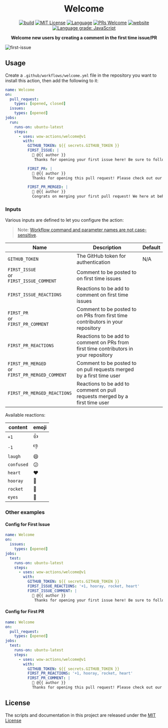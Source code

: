 <h1 align="center">Welcome</h1>


<p align="center">
  <a href="https://github.com/wow-actions/welcome/actions/workflows/release.yml"><img alt="build" src="https://img.shields.io/github/actions/workflow/status/wow-actions/welcome/release.yml?branch=master&logo=github&style=flat-square" ></a>
  <a href="/wow-actions/welcome/blob/master/LICENSE"><img alt="MIT License" src="https://img.shields.io/github/license/wow-actions/welcome?style=flat-square"></a>
  <a href="https://www.typescriptlang.org" rel="nofollow"><img alt="Language" src="https://img.shields.io/badge/language-TypeScript-blue.svg?style=flat-square"></a>
  <a href="https://github.com/wow-actions/welcome/pulls"><img alt="PRs Welcome" src="https://img.shields.io/badge/PRs-Welcome-brightgreen.svg?style=flat-square" ></a>
  <a href="https://github.com/marketplace/actions/welcome" rel="nofollow"><img alt="website" src="https://img.shields.io/static/v1?label=&labelColor=505050&message=Marketplace&color=0076D6&style=flat-square&logo=google-chrome&logoColor=0076D6" ></a>
  <a href="https://lgtm.com/projects/g/wow-actions/welcome/context:javascript" rel="nofollow"><img alt="Language grade: JavaScript" src="https://img.shields.io/lgtm/grade/javascript/g/wow-actions/welcome.svg?logo=lgtm&style=flat-square" ></a>
</p>


<p align="center"><strong>Welcome new users by creating a comment in the first time issue/PR</strong></p>

![first-issue](https://github.com/wow-actions/welcome/blob/master/screenshots/first-issue.jpg?raw=true)

## Usage

Create a `.github/workflows/welcome.yml` file in the repository you want to install this action, then add the following to it:

```yml
name: Welcome
on:
  pull_request:
    types: [opened, closed]
  issues:
    types: [opened]
jobs:
  run:
    runs-on: ubuntu-latest
    steps:
      - uses: wow-actions/welcome@v1
        with:
          GITHUB_TOKEN: ${{ secrets.GITHUB_TOKEN }}
          FIRST_ISSUE: |
            👋 @{{ author }}
             Thanks for opening your first issue here! Be sure to follow the issue template!

          FIRST_PR: |
            👋 @{{ author }}
            Thanks for opening this pull request! Please check out our contributing guidelines.

          FIRST_PR_MERGED: |
            🎉 @{{ author }}
            Congrats on merging your first pull request! We here at behaviorbot are proud of you!
```

### Inputs

Various inputs are defined to let you configure the action:

> Note: [Workflow command and parameter names are not case-sensitive](https://docs.github.com/en/free-pro-team@latest/actions/reference/workflow-commands-for-github-actions#about-workflow-commands).

| Name | Description | Default |
| --- | --- | --- |
| `GITHUB_TOKEN` | The GitHub token for authentication | N/A |
| `FIRST_ISSUE` <br> or <br> `FIRST_ISSUE_COMMENT` | Comment to be posted to on first time issues |  |
| `FIRST_ISSUE_REACTIONS` | Reactions to be add to comment on first time issues |  |
| `FIRST_PR` <br> or <br> `FIRST_PR_COMMENT` | Comment to be posted to on PRs from first time contributors in your repository |  |
| `FIRST_PR_REACTIONS` | Reactions to be add to comment on PRs from first time contributors in your repository |  |
| `FIRST_PR_MERGED` <br> or <br> `FIRST_PR_MERGED_COMMENT` | Comment to be posted to on pull requests merged by a first time user |  |
| `FIRST_PR_MERGED_REACTIONS` | Reactions to be add to comment on pull requests merged by a first time user |  |

Available reactions:

| content    | emoji |
| ---------- | ----- |
| `+1`       | 👍    |
| `-1`       | 👎    |
| `laugh`    | 😄    |
| `confused` | 😕    |
| `heart`    | ❤️    |
| `hooray`   | 🎉    |
| `rocket`   | 🚀    |
| `eyes`     | 👀    |

### Other examples

#### Config for First Issue

```yml
name: Welcome
on:
  issues:
    types: [opened]
jobs:
  test:
    runs-on: ubuntu-latest
    steps:
      - uses: wow-actions/welcome@v1
        with:
          GITHUB_TOKEN: ${{ secrets.GITHUB_TOKEN }}
          FIRST_ISSUE_REACTIONS: '+1, hooray, rocket, heart'
          FIRST_ISSUE_COMMENT: |
            👋 @{{ author }}
             Thanks for opening your first issue here! Be sure to follow the issue template!
```

#### Config for First PR

```yml
name: Welcome
on:
  pull_request:
    types: [opened]
jobs:
  test:
    runs-on: ubuntu-latest
    steps:
      - uses: wow-actions/welcome@v1
        with:
          GITHUB_TOKEN: ${{ secrets.GITHUB_TOKEN }}
          FIRST_PR_REACTIONS: '+1, hooray, rocket, heart'
          FIRST_PR_COMMENT: |
            👋 @{{ author }}
            Thanks for opening this pull request! Please check out our contributing guidelines.
```

## License

The scripts and documentation in this project are released under the [MIT License](LICENSE)
